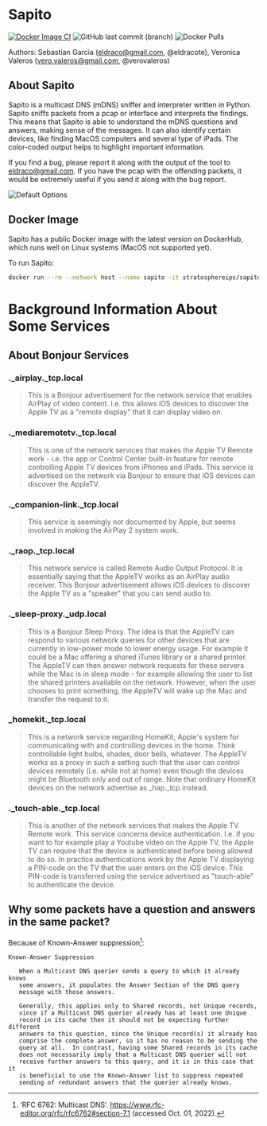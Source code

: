 # Sapito 
[![Docker Image CI](https://github.com/eldraco/Sapito/actions/workflows/docker-image.yml/badge.svg)](https://github.com/eldraco/Sapito/actions/workflows/docker-image.yml)
![GitHub last commit (branch)](https://img.shields.io/github/last-commit/eldraco/Sapito/master)
![Docker Pulls](https://img.shields.io/docker/pulls/stratosphereips/sapito?color=green)

Authors: Sebastian Garcia (eldraco@gmail.com, @eldracote), Veronica Valeros (vero.valeros@gmail.com, @verovaleros)

## About Sapito

Sapito is a multicast DNS (mDNS) sniffer and interpreter written in Python. Sapito sniffs packets from a pcap or interface and interprets the findings. This means that Sapito is able to understand the mDNS questions and answers, making sense of the messages. It can also identify certain devices, like finding MacOS computers and several type of iPads. The color-coded output helps to highlight important information.



If you find a bug, please report it along with the output of the tool to eldraco@gmail.com. If you have the pcap with the offending packets, it would be extremely useful if you send it along with the bug report. 

![Default Options](https://github.com/eldraco/Sapito/blob/master/media/sapito-gif.gif?raw=true)

## Docker Image

Sapito has a public Docker image with the latest version on DockerHub, which runs well on Linux systems (MacOS not supported yet).

To run Sapito:

```bash
docker run --rm --network host --name sapito -it stratosphereips/sapito:latest  python3 sapito.py -i <interface>
```


# Background Information About Some Services

## About Bonjour Services


### ._airplay._tcp.local

> This is a Bonjour advertisement for the network service that enables AirPlay of video content. I.e. this allows iOS devices to discover the Apple TV as a "remote display" that it can display video on.

### ._mediaremotetv._tcp.local

> This is one of the network services that makes the Apple TV Remote work - i.e. the app or Control Center built-in feature for remote controlling Apple TV devices from iPhones and iPads. This service is advertised on the network via Bonjour to ensure that iOS devices can discover the AppleTV.

### ._companion-link._tcp.local

> This service is seemingly not documented by Apple, but seems involved in making the AirPlay 2 system work.

### ._raop._tcp.local

> This network service is called Remote Audio Output Protocol. It is essentially saying that the AppleTV works as an AirPlay audio receiver. This Bonjour advertisement allows iOS devices to discover the Apple TV as a "speaker" that you can send audio to.

### ._sleep-proxy._udp.local

> This is a Bonjour Sleep Proxy. The idea is that the AppleTV can respond to various network queries for other devices that are currently in low-power mode to lower energy usage. For example it could be a Mac offering a shared iTunes library or a shared printer. The AppleTV can then answer network requests for these servers while the Mac is in sleep mode - for example allowing the user to list the shared printers available on the network. However, when the user chooses to print something, the AppleTV will wake up the Mac and transfer the request to it.

### _homekit._tcp.local

> This is a network service regarding HomeKit, Apple's system for communicating with and controlling devices in the home. Think controllable light bulbs, shades, door bells, whatever. The AppleTV works as a proxy in such a setting such that the user can control devices remotely (i.e. while not at home) even though the devices might be Bluetooth only and out of range. Note that ordinary HomeKit devices on the network advertise as _hap._tcp instead.

### ._touch-able._tcp.local

> This is another of the network services that makes the Apple TV Remote work. This service concerns device authentication. I.e. if you want to for example play a Youtube video on the Apple TV, the Apple TV can require that the device is authenticated before being allowed to do so. In practice authentications work by the Apple TV displaying a PIN-code on the TV that the user enters on the iOS device. This PIN-code is transferred using the service advertised as "touch-able" to authenticate the device.


## Why some packets have a question and answers in the same packet?

Because of Known-Answer suppression[^1]:

    Known-Answer Suppression

       When a Multicast DNS querier sends a query to which it already knows
       some answers, it populates the Answer Section of the DNS query
       message with those answers.

       Generally, this applies only to Shared records, not Unique records,
       since if a Multicast DNS querier already has at least one Unique
       record in its cache then it should not be expecting further different
       answers to this question, since the Unique record(s) it already has
       comprise the complete answer, so it has no reason to be sending the
       query at all.  In contrast, having some Shared records in its cache
       does not necessarily imply that a Multicast DNS querier will not 
       receive further answers to this query, and it is in this case that it
       is beneficial to use the Known-Answer list to suppress repeated
       sending of redundant answers that the querier already knows.

[^1]: ‘RFC 6762: Multicast DNS’. https://www.rfc-editor.org/rfc/rfc6762#section-7.1 (accessed Oct. 01, 2022).
